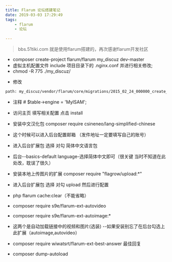 ```yaml
---
title: Flarum 论坛搭建笔记
date: 2019-03-03 17:29:49
tags: 
    - flarum
    - 论坛
  
---
```

>  bbs.51tiki.com 就是使用flarum搭建的，再次感谢flarum开发社区

-   composer create-project flarum/flarum my_discuz dev-master
-   虚拟主机配置文件 include 项目目录下的 .nginx.conf 并进行相关修改;
-   chmod -R 775 ./my_discuz/
<!-- more -->
-   修改  
```bash
path: my_discuz/vendor/flarum/core/migrations/2015_02_24_000000_create_posts_table.php
```
-   注释 # $table->engine = 'MyISAM';
-   访问主页 填写相关配置 点击 install 

-   安装中文汉化包 composer require csineneo/lang-simplified-chinese
-   这个时候可以进入后台配置邮箱 （发件地址一定要填写自己的账号）
-   进入后台扩展包 选择 对勾 简体中文语言包
-   后台--basics-default language-选择简体中文即可（很关键 当时不知道在此处改，耽误了很久）
-   安装本地上传图片的扩展 composer require "flagrow/upload:*"
-   进入后台扩展包 选择 对勾 upload 然后进行配置
-   php flarum cache:clear（不能省略）
-   composer require s9e/flarum-ext-autovideo
-   composer require s9e/flarum-ext-autoimage:*
-   这两个是自动加载链接中的视频和图片(选装) --如果安装别忘了在后台勾选上此扩展（autoimage,autovideo）
-   composer require wiwatsrt/flarum-ext-best-answer 最佳回复
-   composer dump-autoload